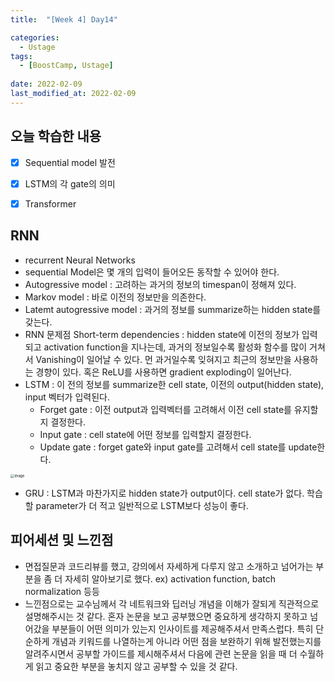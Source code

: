```yaml
---
title:  "[Week 4] Day14"

categories:
  - Ustage
tags:
  - [BoostCamp, Ustage]
 
date: 2022-02-09
last_modified_at: 2022-02-09
---
```




## 오늘 학습한 내용

- [x] Sequential model 발전
- [x] LSTM의 각 gate의 의미
- [x] Transformer



## RNN

* recurrent Neural Networks
* sequential Model은 몇 개의 입력이 들어오든 동작할 수 있어야 한다.
* Autogressive model : 고려하는 과거의 정보의 timespan이 정해져 있다.
* Markov model : 바로 이전의 정보만을 의존한다.
* Latemt autogressive model : 과거의 정보를 summarize하는 hidden state를 갖는다.
* RNN 문제점 Short-term dependencies : hidden state에 이전의 정보가 입력되고 activation function을 지나는데, 과거의 정보일수록 활성화 함수를 많이 거쳐서 Vanishing이 일어날 수 있다. 먼 과거일수록 잊혀지고 최근의 정보만을 사용하는 경향이 있다. 혹은 ReLU를 사용하면 gradient exploding이 일어난다.
* LSTM : 이 전의 정보를 summarize한 cell state, 이전의 output(hidden state), input 벡터가 입력된다.
  * Forget gate : 이전 output과 입력벡터를 고려해서 이전 cell state를 유지할지 결정한다.
  * Input gate : cell state에 어떤 정보를 입력할지 결정한다.
  * Update gate : forget gate와 input gate를 고려해서 cell state를 update한다.

<img src="https://user-images.githubusercontent.com/86605720/153013875-e12b0ab2-b602-4729-a6a1-f169e0ef1509.png" alt="image" style="zoom:40%;" />

* GRU : LSTM과 마찬가지로 hidden state가 output이다. cell state가 없다. 학습할 parameter가 더 적고 일반적으로 LSTM보다 성능이 좋다.



## 피어세션 및 느낀점

* 면접질문과 코드리뷰를 했고, 강의에서 자세하게 다루지 않고 소개하고 넘어가는 부분을 좀 더 자세히 알아보기로 했다. ex) activation function, batch normalization 등등
* 느낀점으로는 교수님께서 각 네트워크와 딥러닝 개념을 이해가 잘되게 직관적으로 설명해주시는 것 같다. 혼자 논문을 보고 공부했으면 중요하게 생각하지 못하고 넘어갔을 부분들이 어떤 의미가 있는지 인사이트를 제공해주셔서 만족스럽다. 특히 단순하게 개념과 키워드를 나열하는게 아니라 어떤 점을 보완하기 위해 발전했는지를 알려주시면서 공부할 가이드를 제시해주셔서 다음에 관련 논문을 읽을 때 더 수월하게 읽고 중요한 부분을 놓치지 않고 공부할 수 있을 것 같다.
